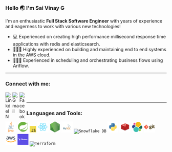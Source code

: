 ### Hello 🌏 I'm Sai Vinay G

I'm an enthusiastic **Full Stack Software Engineer** with years of experience and eagerness to work with various new technologies!

- 💻 Experienced on creating high performance millisecond response time applications with redis and elasticsearch.
- 👨🏻‍💻 Highly experienced on building and maintaining end to end systems in the AWS cloud.
- 👨🏻‍💻 Experienced in scheduling and orchestrating business flows using Ariflow.

<hr>

### Connect with me:

<a target="_blank" href="https://www.linkedin.com/in/sai-vinay-g-881b6b65/">
  <img align="left" alt="LinkdeIN" width="22px" src="https://cdn.jsdelivr.net/npm/simple-icons@v3/icons/linkedin.svg" />
</a>
<a target="_blank" href="mailto:gsaivinay123@gmail.com">
  <img align="left" alt="Gmail" width="22px" src="https://cdn.jsdelivr.net/npm/simple-icons@v3/icons/gmail.svg" />
</a>
<a target="_blank" href="https://fb.com/gsaivinay">
  <img align="left" alt="Facebook" width="22px" src="https://cdn.jsdelivr.net/npm/simple-icons@v3/icons/facebook.svg" />
</a>
</br>
<hr>

### Languages and Tools:

<code><img  alt="Java" width="34px" src="https://raw.githubusercontent.com/github/explore/80688e429a7d4ef2fca1e82350fe8e3517d3494d/topics/java/java.png" /></code> <code><img  alt="Spring" width="34px" src="https://raw.githubusercontent.com/github/explore/8ab0be27a8c97992e4930e630e2d68ba8d819183/topics/spring/spring.png" /></code> <code><img alt="Javascript" height="20" src="https://raw.githubusercontent.com/github/explore/80688e429a7d4ef2fca1e82350fe8e3517d3494d/topics/javascript/javascript.png"></code> <code><img alt="React" width="34px" src="https://raw.githubusercontent.com/github/explore/80688e429a7d4ef2fca1e82350fe8e3517d3494d/topics/react/react.png" /></code> <code><img  alt="Node.js" width="34px" src="https://raw.githubusercontent.com/github/explore/80688e429a7d4ef2fca1e82350fe8e3517d3494d/topics/nodejs/nodejs.png" /></code> <code><img  alt="MySQL" width="34px" src="https://raw.githubusercontent.com/github/explore/80688e429a7d4ef2fca1e82350fe8e3517d3494d/topics/mysql/mysql.png" /></code> <code><img  alt="Snowflake DB" width="34px" src="https://avatars.githubusercontent.com/u/6453780?s=200&v=4" /></code> <code><img  alt="Python" width="34px" src="https://raw.githubusercontent.com/github/explore/80688e429a7d4ef2fca1e82350fe8e3517d3494d/topics/python/python.png" /></code> <code><img  alt="RedisDB" width="34px" src="https://raw.githubusercontent.com/github/explore/80688e429a7d4ef2fca1e82350fe8e3517d3494d/topics/redis/redis.png" /></code> <code><img  alt="Elasticsearch" width="34px" src="https://raw.githubusercontent.com/github/explore/d73b58ded658144cd29547485b8537306012eb86/topics/elasticsearch/elasticsearch.png" /></code> <code><img  alt="Git" width="34px" src="https://raw.githubusercontent.com/github/explore/80688e429a7d4ef2fca1e82350fe8e3517d3494d/topics/git/git.png" /></code> <code><img  alt="AWS" width="34px" src="https://raw.githubusercontent.com/github/explore/fbceb94436312b6dacde68d122a5b9c7d11f9524/topics/aws/aws.png" /></code> <code><img  alt="Terraform" width="34px" src="https://raw.githubusercontent.com/github/explore/80688e429a7d4ef2fca1e82350fe8e3517d3494d/topics/terraform/terraform.png" /></code> <code><img  alt="Terraform" width="34px" src="https://cwiki.apache.org/confluence/download/attachments/145723561/airflow_transparent.png" /></code>

<br />
